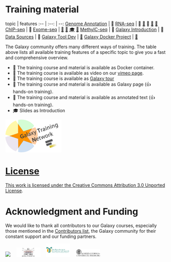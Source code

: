 Training material
=================


topic | features
:-- | :--: | --:
[Genome Annotation](https://github.com/bgruening/training-material/blob/master/Genome-Annotation/general-introduction/README.md) | :book:
[RNA-seq](https://github.com/bgruening/training-material/blob/master/RNA-Seq/) | :whale: [:movie_camera:](https://vimeo.com/128268401) :eyes: [:page_facing_up:](https://usegalaxy.org/u/jeremy/p/galaxy-rna-seq-analysis-exercise) [:book:](https://github.com/bgruening/training-material/blob/master/rna-seq/rna-seq.md)
[ChIP-seq](https://github.com/bgruening/training-material/blob/master/ChIP-Seq/ChIPseq.md) | :book:
[Exome-seq](https://github.com/bgruening/training-material/blob/master/Exome-Seq/README.md) | [:whale:](https://github.com/bgruening/training-material/tree/master/Exome-Seq/docker) [:book:](https://github.com/bgruening/training-material/tree/master/Exome-Seq/tutorials) [:mortar_board:](http://bgruening.github.io/training-material/Exome-Seq/slides/index.html#/) [:eyes:](https://github.com/bgruening/training-material/tree/master/Exome-Seq/docker)
[MethylC-seq](https://github.com/bgruening/training-material/blob/master/Methylation-Seq/Methylation-Seq.md) | :book:
[Galaxy Introduction](https://github.com/bgruening/training-material/blob/master/Galaxy_Introduction/Galaxy_Introduction.md ) | :book:  
[Data Sources](https://github.com/bgruening/training-material/blob/master/Dev-Corner/Data-Sources/Data_Sources.md) | :book: 
[Galaxy Tool Dev](http://planemo.readthedocs.io/en/latest/writing_appliance.html) | [:book:](http://planemo.readthedocs.io/en/latest/writing_appliance.html) 
[Galaxy Docker Project](https://slides.com/bgruening/the-galaxy-docker-project/live#/) | [:book:](https://slides.com/bgruening/the-galaxy-docker-project/live#/) 


The Galaxy community offers many different ways of training. The table above lists all available training features of a specific topic to give you a fast and comprehensive overview.

 - :whale: The training course and material is available as Docker container.
 - :movie_camera: The training course is available as video on our [vimeo page](https://vimeo.com/galaxyproject).
 - :eyes: The training course is available as [Galaxy tour](https://github.com/galaxyproject/galaxy-tours)
 - :page_facing_up: The training course and material is available as Galaxy page (:thumbsup: hands-on training).
 - :book: The training course and material is available as annotated text (:thumbsup: hands-on training).
 - :mortar_board: Slides as Introduction

<a href="https://wiki.galaxyproject.org/Teach/GTN"><img src="https://github.com/bgruening/training-material/blob/master/shared/images/GTNLogo1000.png" width="35%">

# License

This work is licensed under the [Creative Commons Attribution 3.0 Unported License](http://creativecommons.org/licenses/by/3.0/).


# Acknowledgment and Funding

We would like to thank all contributors to our Galaxy courses, especially those mentioned in the [Contributors list](CONTRIBUTORS.md), the Galaxy community for their constant support and our funding partners.

<a href="http://www.denbi.de/"><img src="https://raw.githubusercontent.com/bgruening/rbc_docs/master/logo/deNBI_Logo_rgb.png" width="15%"></a> 	&emsp;<a href="http://www.sfb992.uni-freiburg.de/"><img src="https://raw.githubusercontent.com/bgruening/presentations/bce348bb606c312d531c479e63a66efc2bc38d44/shared/resources/img/MEDEP.jpg" width="15%"></a> 	&emsp;<a href="http://www.ie-freiburg.mpg.de"><img src="https://raw.githubusercontent.com/bgruening/presentations/master/shared/resources/img/14_MPI_IE_logo_mit_180.gif" width="15%"></a> 	&emsp;<a href="https://www.uni-freiburg.de/"><img src="https://raw.githubusercontent.com/bgruening/presentations/a2e38e4b007994af798320db3a0131c4bb891c0e/shared/resources/img/logo_freiburg.jpg" width="15%"></a>
